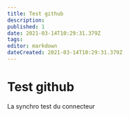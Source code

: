 ```yaml
---
title: Test github
description: 
published: 1
date: 2021-03-14T10:29:31.379Z
tags: 
editor: markdown
dateCreated: 2021-03-14T10:29:31.379Z
---
```


# Test github
La synchro test du connecteur